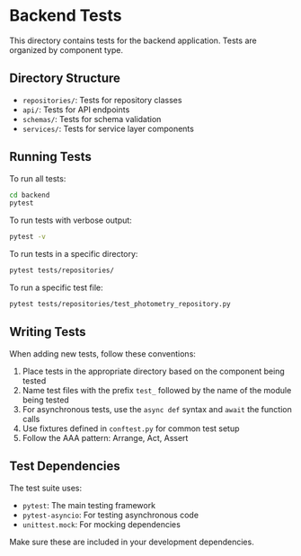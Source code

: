 # Backend Tests

This directory contains tests for the backend application. Tests are organized by component type.

## Directory Structure

- `repositories/`: Tests for repository classes
- `api/`: Tests for API endpoints
- `schemas/`: Tests for schema validation
- `services/`: Tests for service layer components

## Running Tests

To run all tests:

```bash
cd backend
pytest
```

To run tests with verbose output:

```bash
pytest -v
```

To run tests in a specific directory:

```bash
pytest tests/repositories/
```

To run a specific test file:

```bash
pytest tests/repositories/test_photometry_repository.py
```

## Writing Tests

When adding new tests, follow these conventions:

1. Place tests in the appropriate directory based on the component being tested
2. Name test files with the prefix `test_` followed by the name of the module being tested
3. For asynchronous tests, use the `async def` syntax and `await` the function calls
4. Use fixtures defined in `conftest.py` for common test setup
5. Follow the AAA pattern: Arrange, Act, Assert

## Test Dependencies

The test suite uses:

- `pytest`: The main testing framework
- `pytest-asyncio`: For testing asynchronous code
- `unittest.mock`: For mocking dependencies

Make sure these are included in your development dependencies. 